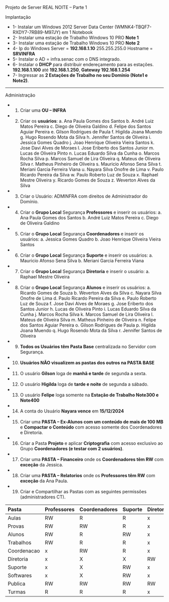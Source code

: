 Projeto de Server REAL NOITE – Parte 1


Implantação

- 1-	Instalar um Windows 2012 Server Data Center (WMNK4-TBQF7-RXDY7-7RB89-M97JY) em 1 Notebook 
- 2-	Instalar uma estação de Trabalho Windows 10 PRO **Note 1**
- 3-	Instalar uma estação de Trabalho Windows 10 PRO **Note 2**
- 4-	Ip do Windows Server = **192.168.1.10** 255.255.255.0 Hostname = **SRVINFRA**
- 5-	Instalar o AD = infra.senac com o DNS integrado.
- 6-	Instalar o **DHCP** para distribuir endereçamento para as estações. **192.168.1.100** até **192.168.1.250**, **Gateway 192.168.1.254**
- 7-	Ingressar as **2 Estações de Trabalho no seu Domínio (Note1 e Note2)**.

---

Administração

- 1)	Criar uma **OU – INFRA**
- 2)	Criar os **usuários**:
  a.	Ana Paula Gomes dos Santos
  b.	André Luiz Matos Pereira
  c.	Diego de Oliveira Galdino
  d.	Felipe dos Santos Aguiar Pereira
  e.	Gilson Rodrigues de Paula
  f.	Higilda Joana Muendo
  g.	Hugo Rosendo Mota da Silva
  h.	Jennifer Santos de Oliveira
  i.	Jessica Gomes Quadro
  j.	Joao Henrique Oliveira Vieira Santos
  k.	Jose Davi Alves de Moraes
  l.	Jose Eriberto dos Santos Junior
  m.	Lucas de Oliveira Pinto
  n.	Lucas Eduardo Silva da Cunha
  o.	Marcos Rocha Silva
  p.	Marcos Samuel de Lira Oliveira
  q.	Mateus de Oliveira Silva
  r.	Matheus Pinheiro de Oliveira
  s.	Mauricio Afonso Sena Silva
  t.	Meriani Garcia Ferreira Viana
  u.	Nayara Silva Onofre de Lima
  v.	Paulo Ricardo Pereira da Silva
  w.	Paulo Roberto Luz de Souza
  x.	Raphael Mestre Oliveira
  y.	Ricardo Gomes de Souza
  z.	Weverton Alves da Silva
- 3)	Criar o Usuário: ADMINFRA com direitos de Administrador do Domínio.
- 4)	Criar o **Grupo Local** Segurança **Professores** e inserir os usuários: 
  a.	Ana Paula Gomes dos Santos
  b.	André Luiz Matos Pereira
  c.	Diego de Oliveira Galdino
- 5)	Criar o **Grupo Local** Segurança **Coordenadores** e inserir os usuários: 
  a.	Jessica Gomes Quadro
  b.	Joao Henrique Oliveira Vieira Santos
- 6)	Criar o **Grupo Local** Segurança **Suporte** e inserir os usuários: 
  a.	Mauricio Afonso Sena Silva
  b.	Meriani Garcia Ferreira Viana
- 7)	Criar o **Grupo Local** Segurança **Diretoria** e inserir o usuário: 
  a.	Raphael Mestre Oliveira
- 8)	Criar o **Grupo Local** Segurança **Alunos** e inserir os usuários: 
  a.	Ricardo Gomes de Souza
  b.	Weverton Alves da Silva
  c.	Nayara Silva Onofre de Lima
  d.	Paulo Ricardo Pereira da Silva
  e.	Paulo Roberto Luz de Souza
  f.	Jose Davi Alves de Moraes
  g.	Jose Eriberto dos Santos Junior
  h.	Lucas de Oliveira Pinto
  i.	Lucas Eduardo Silva da Cunha
  j.	Marcos Rocha Silva
  k.	Marcos Samuel de Lira Oliveira
  l.	Mateus de Oliveira Silva
  m.	Matheus Pinheiro de Oliveira
  n.	Felipe dos Santos Aguiar Pereira
  o.	Gilson Rodrigues de Paula
  p.	Higilda Joana Muendo
  q.	Hugo Rosendo Mota da Silva
  r.	Jennifer Santos de Oliveira
- 9)	**Todos os Usuários têm Pasta Base** centralizada no Servidor com Segurança.
- 10)	**Usuários NÃO visualizem as pastas dos outros na PASTA BASE**
- 11)	O usuário **Gilson** loga de **manhã e tarde** de segunda a sexta.
- 12)	O usuário **Higilda** loga de **tarde e noite** de segunda a sábado.
- 13)	O usuário **Felipe** loga somente na **Estação de Trabalho Note300 e Note400**
- 14)	A conta do Usuário **Nayara vence** em **15/12/2024**
- 15)	Criar uma **PASTA – Ex-Alunos com um conteúdo de mais de 100 MB** e **Compactar o Conteúdo** com acesso somente dos Coordenadores e Diretoria.
- 16)	Criar a Pasta **Projeto** e aplicar **Criptografia** com acesso exclusivo ao Grupo **Coordenadores (e testar com 2 usuários)**.  
- 17)	Criar uma **PASTA – Financeiro** onde os **Coordenadores têm RW** com **exceção** da Jessica.
- 18)	Criar uma **PASTA – Relatorios** onde os **Professores têm RW** com **exceção** da Ana Paula.
- 19)	Criar e Compartilhar as Pastas com as seguintes permissões (administradores CT).

|	Pasta	|	Professores	|	Coordenadores	|	Suporte	|	Diretoria	|	Alunos	|
|	:--	|	:--	|	:--	|	:--	|	:--	|	:--	|
|	Aulas	|	RW	|	R	|	R	|	x	|	R	|
|	Provas	|	RW	|	RW	|	R	|	x	|	x	|
|	Alunos	|	RW	|	R	|	RW	|	x	|	RW	|
|	Trabalhos	|	RW	|	R	|	R	|	x	|	RW	|
|	Coordenacao	|	x	|	RW	|	R	|	x	|	x	|
|	Diretoria	|	x	|	X	|	X	|	RW	|	x	|
|	Suporte	|	x	|	X	|	RW	|	x	|	x	|
|	Softwares	|	x	|	X	|	RW	|	x	|	x	|
|	Publica	|	RW	|	RW	|	RW	|	RW	|	RW	|
|	Turmas	|	R	|	R	|	R	|	x	|	RW	|
